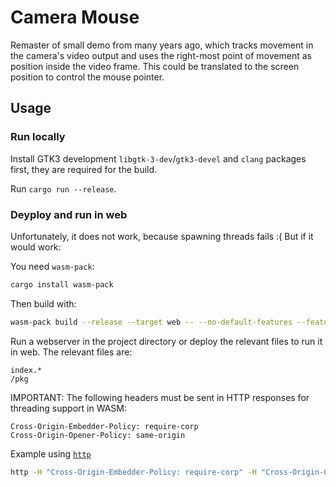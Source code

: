 # Camera Mouse

Remaster of small demo from many years ago, which tracks movement in the camera's video output and uses the right-most point of movement as position inside the video frame. This could be translated to the screen position to control the mouse pointer.

## Usage

### Run locally

Install GTK3 development `libgtk-3-dev`/`gtk3-devel` and `clang` packages first, they are required for the build.

Run `cargo run --release`.

### Deyploy and run in web

Unfortunately, it does not work, because spawning threads fails :( But if it would work:

You need `wasm-pack`:
```bash
cargo install wasm-pack
```

Then build with:
```bash
wasm-pack build --release --target web -- --no-default-features --features "wasm"
```

Run a webserver in the project directory or deploy the relevant files to run it in web. The relevant files are:
```gitignore
index.*
/pkg
```

IMPORTANT: The following headers must be sent in HTTP responses for threading support in WASM:
```HTTP
Cross-Origin-Embedder-Policy: require-corp
Cross-Origin-Opener-Policy: same-origin
```

Example using [`http`](https://lib.rs/crates/https)
```bash
http -H "Cross-Origin-Embedder-Policy: require-corp" -H "Cross-Origin-Opener-Policy: same-origin"
```
